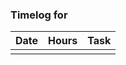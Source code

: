 ### Timelog for 

|   Date   | Hours | Task |
|----------|-------|------|
|          |       |      |